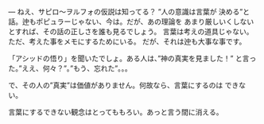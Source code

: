 — ねえ、サピロ〜ヲルフォの仮説は知ってる？ ”人の意識は言葉が
決める”と話。迚もポピュラーじゃない、今は。だが、あの理論を
あまり厳しいくしないとすれば、その話の正しさを誰も見るでしょう。
言葉は考えの道具じゃない。ただ、考えた事をメモにするためにいる。
だが、それは迚も大事な事です。

「アシッドの悟り」を聞いたでしょ。ある人は、”神の真実を見ました！”
と言った。”ええ、何々？”。”もう、忘れた”。。。

で、その人の”真実”は価値がありません。何故なら、言葉にするのは
できない。

言葉にするできない観念はとってももろい。あっと言う間に消える。
